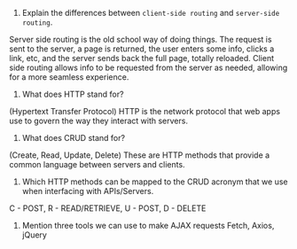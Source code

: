 1.  Explain the differences between `client-side routing` and `server-side routing`.

Server side routing is the old school way of doing things. The request is sent to the server, a page is returned, the user enters some info, clicks a link, etc, and the server sends back the full page, totally reloaded. Client side routing allows info to be requested from the server as needed, allowing for a more seamless experience.

1.  What does HTTP stand for?

(Hypertext Transfer Protocol) HTTP is the network protocol that web apps use to govern the way they interact with servers.

1.  What does CRUD stand for?

(Create, Read, Update, Delete) These are HTTP methods that provide a common language between servers and clients.

1.  Which HTTP methods can be mapped to the CRUD acronym that we use when interfacing with APIs/Servers.

C - POST, R - READ/RETRIEVE, U - POST, D - DELETE

1.  Mention three tools we can use to make AJAX requests
Fetch, Axios, jQuery